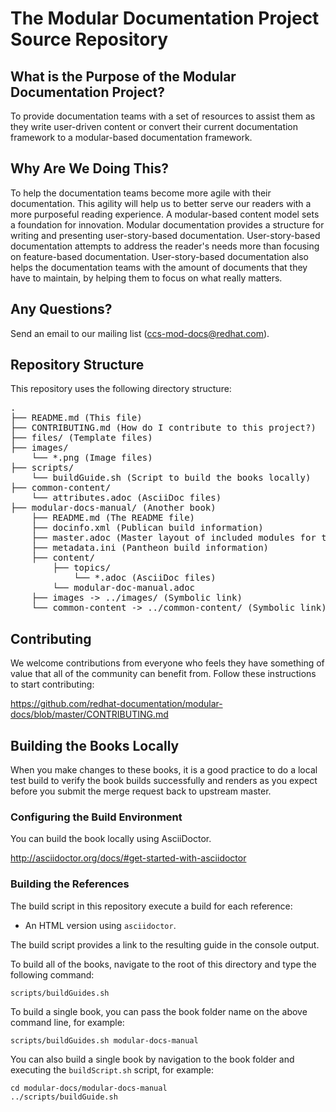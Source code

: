 # The Modular Documentation Project Source Repository

## What is the Purpose of the Modular Documentation Project?

To provide documentation teams with a set of resources to assist them as they write user-driven content or convert their current documentation framework to a modular-based documentation framework.

## Why Are We Doing This?

To help the documentation teams become more agile with their documentation.
This agility will help us to better serve our readers with a more purposeful reading experience.
A modular-based content model sets a foundation for innovation.
Modular documentation provides a structure for writing and presenting user-story-based documentation.
User-story-based documentation attempts to address the reader's needs more than focusing on feature-based documentation.
User-story-based documentation also helps the documentation teams with the amount of documents that they have to maintain, by helping them to focus on what really matters.

## Any Questions?

Send an email to our mailing list (ccs-mod-docs@redhat.com).

## Repository Structure

This repository uses the following directory structure:

<pre>
.
├── README.md (This file)
├── CONTRIBUTING.md (How do I contribute to this project?)
├── files/ (Template files)
├── images/
    └── *.png (Image files)
├── scripts/
    └── buildGuide.sh (Script to build the books locally)
├── common-content/
    └── attributes.adoc (AsciiDoc files)
├── modular-docs-manual/ (Another book)
    ├── README.md (The README file)
    ├── docinfo.xml (Publican build information)
    ├── master.adoc (Master layout of included modules for the book)
    ├── metadata.ini (Pantheon build information)
    ├── content/
        ├── topics/
            └── *.adoc (AsciiDoc files)
        └── modular-doc-manual.adoc
    ├── images -> ../images/ (Symbolic link)
    └── common-content -> ../common-content/ (Symbolic link)
</pre>

## Contributing

We welcome contributions from everyone who feels they have something of value that all of the community can benefit from. Follow these instructions to start contributing:

https://github.com/redhat-documentation/modular-docs/blob/master/CONTRIBUTING.md

## Building the Books Locally

When you make changes to these books, it is a good practice to do a local test build to verify the book builds successfully and renders as you expect before you submit the merge request back to upstream master.

### Configuring the Build Environment

You can build the book locally using AsciiDoctor.

http://asciidoctor.org/docs/#get-started-with-asciidoctor

### Building the References

The build script in this repository execute a build for each reference:

* An HTML version using `asciidoctor`.

The build script provides a link to the resulting guide in the console output.

To build all of the books, navigate to the root of this directory and type the following command:

    scripts/buildGuides.sh

To build a single book, you can pass the book folder name on the above command line, for example:

    scripts/buildGuides.sh modular-docs-manual

You can also build a single book by navigation to the book folder and executing the `buildScript.sh` script, for example:

    cd modular-docs/modular-docs-manual
    ../scripts/buildGuide.sh
